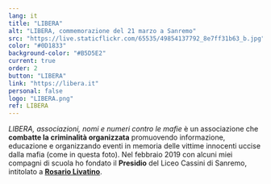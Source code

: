 ```yaml
---
lang: it
title: "LIBERA"
alt: "LIBERA, commemorazione del 21 marzo a Sanremo"
src: "https://live.staticflickr.com/65535/49854137792_8e7ff31b63_b.jpg"
color: "#0D1833"
background-color: "#B5D5E2"
current: true
order: 2
button: "LIBERA"
link: "https://libera.it"
personal: false
logo: "LIBERA.png"
ref: LIBERA
---
```

<em>LIBERA, associazioni, nomi e numeri contro le mafie</em> è un associazione che <strong>combatte la criminalità organizzata</strong> promuovendo informazione, educazione e organizzando eventi in memoria delle vittime innocenti uccise dalla mafia (come in questa foto). Nel febbraio 2019 con alcuni miei compagni di scuola ho fondato il <strong>Presidio</strong> del Liceo Cassini di Sanremo, intitolato a <a href="https://it.wikipedia.org/wiki/Rosario_Livatino" rel="noopener noreferrer" target="_blank"><strong>Rosario Livatino</strong></a>.
